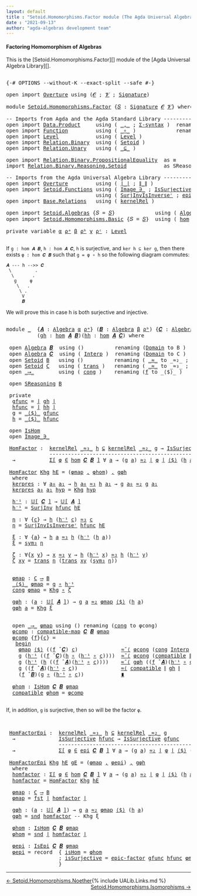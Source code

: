 ```yaml
---
layout: default
title : "Setoid.Homomorphisms.Factor module (The Agda Universal Algebra Library)"
date : "2021-09-13"
author: "agda-algebras development team"
---
```


#### <a id="factoring-homomorphisms-of-setoidalgebra">Factoring Homomorphism of Algebras</a>

This is the [Setoid.Homomorphisms.Factor][] module of the [Agda Universal Algebra Library][].

<pre class="Agda">

<a id="372" class="Symbol">{-#</a> <a id="376" class="Keyword">OPTIONS</a> <a id="384" class="Pragma">--without-K</a> <a id="396" class="Pragma">--exact-split</a> <a id="410" class="Pragma">--safe</a> <a id="417" class="Symbol">#-}</a>

<a id="422" class="Keyword">open</a> <a id="427" class="Keyword">import</a> <a id="434" href="Overture.html" class="Module">Overture</a> <a id="443" class="Keyword">using</a> <a id="449" class="Symbol">(</a><a id="450" href="Overture.Signatures.html#520" class="Generalizable">𝓞</a> <a id="452" class="Symbol">;</a> <a id="454" href="Overture.Signatures.html#522" class="Generalizable">𝓥</a> <a id="456" class="Symbol">;</a> <a id="458" href="Overture.Signatures.html#3171" class="Function">Signature</a><a id="467" class="Symbol">)</a>

<a id="470" class="Keyword">module</a> <a id="477" href="Setoid.Homomorphisms.Factor.html" class="Module">Setoid.Homomorphisms.Factor</a> <a id="505" class="Symbol">{</a><a id="506" href="Setoid.Homomorphisms.Factor.html#506" class="Bound">𝑆</a> <a id="508" class="Symbol">:</a> <a id="510" href="Overture.Signatures.html#3171" class="Function">Signature</a> <a id="520" href="Overture.Signatures.html#520" class="Generalizable">𝓞</a> <a id="522" href="Overture.Signatures.html#522" class="Generalizable">𝓥</a><a id="523" class="Symbol">}</a> <a id="525" class="Keyword">where</a>

<a id="532" class="Comment">-- Imports from Agda and the Agda Standard Library -------------------------------------------------</a>
<a id="633" class="Keyword">open</a> <a id="638" class="Keyword">import</a> <a id="645" href="Data.Product.html" class="Module">Data.Product</a>     <a id="662" class="Keyword">using</a> <a id="668" class="Symbol">(</a> <a id="670" href="Agda.Builtin.Sigma.html#236" class="InductiveConstructor Operator">_,_</a> <a id="674" class="Symbol">;</a> <a id="676" href="Data.Product.html#916" class="Function">Σ-syntax</a> <a id="685" class="Symbol">)</a>  <a id="688" class="Keyword">renaming</a> <a id="697" class="Symbol">(</a> <a id="699" href="Agda.Builtin.Sigma.html#252" class="Field">proj₁</a> <a id="705" class="Symbol">to</a> <a id="708" class="Field">fst</a> <a id="712" class="Symbol">;</a> <a id="714" href="Agda.Builtin.Sigma.html#264" class="Field">proj₂</a> <a id="720" class="Symbol">to</a> <a id="723" class="Field">snd</a> <a id="727" class="Symbol">)</a>
<a id="729" class="Keyword">open</a> <a id="734" class="Keyword">import</a> <a id="741" href="Function.html" class="Module">Function</a>         <a id="758" class="Keyword">using</a> <a id="764" class="Symbol">(</a> <a id="766" href="Function.Base.html#1031" class="Function Operator">_∘_</a> <a id="770" class="Symbol">)</a>             <a id="784" class="Keyword">renaming</a> <a id="793" class="Symbol">(</a> <a id="795" href="Function.Bundles.html#1868" class="Record">Func</a> <a id="800" class="Symbol">to</a> <a id="803" class="Record">_⟶_</a> <a id="807" class="Symbol">)</a>
<a id="809" class="Keyword">open</a> <a id="814" class="Keyword">import</a> <a id="821" href="Level.html" class="Module">Level</a>            <a id="838" class="Keyword">using</a> <a id="844" class="Symbol">(</a> <a id="846" href="Agda.Primitive.html#597" class="Postulate">Level</a> <a id="852" class="Symbol">)</a>
<a id="854" class="Keyword">open</a> <a id="859" class="Keyword">import</a> <a id="866" href="Relation.Binary.html" class="Module">Relation.Binary</a>  <a id="883" class="Keyword">using</a> <a id="889" class="Symbol">(</a> <a id="891" href="Relation.Binary.Bundles.html#1009" class="Record">Setoid</a> <a id="898" class="Symbol">)</a>
<a id="900" class="Keyword">open</a> <a id="905" class="Keyword">import</a> <a id="912" href="Relation.Unary.html" class="Module">Relation.Unary</a>   <a id="929" class="Keyword">using</a> <a id="935" class="Symbol">(</a> <a id="937" href="Relation.Unary.html#1742" class="Function Operator">_⊆_</a> <a id="941" class="Symbol">)</a>

<a id="944" class="Keyword">open</a> <a id="949" class="Keyword">import</a> <a id="956" href="Relation.Binary.PropositionalEquality.html" class="Module">Relation.Binary.PropositionalEquality</a>  <a id="995" class="Symbol">as</a> <a id="998" class="Module">≡</a>           <a id="1010" class="Keyword">using</a> <a id="1016" class="Symbol">()</a>
<a id="1019" class="Keyword">import</a> <a id="1026" href="Relation.Binary.Reasoning.Setoid.html" class="Module">Relation.Binary.Reasoning.Setoid</a>            <a id="1070" class="Symbol">as</a> <a id="1073" class="Module">SReasoning</a>  <a id="1085" class="Keyword">using</a> <a id="1091" class="Symbol">(</a> <a id="1093" href="Relation.Binary.Reasoning.Base.Single.html#1916" class="Function Operator">begin_</a> <a id="1100" class="Symbol">;</a> <a id="1102" href="Relation.Binary.Reasoning.Setoid.html#1153" class="Function">step-≈˘</a><a id="1109" class="Symbol">;</a> <a id="1111" href="Relation.Binary.Reasoning.Setoid.html#1052" class="Function">step-≈</a><a id="1117" class="Symbol">;</a> <a id="1119" href="Relation.Binary.Reasoning.Base.Single.html#2555" class="Function Operator">_∎</a><a id="1121" class="Symbol">)</a>

<a id="1124" class="Comment">-- Imports from the Agda Universal Algebra Library ------------------------------------------------</a>
<a id="1224" class="Keyword">open</a> <a id="1229" class="Keyword">import</a> <a id="1236" href="Overture.html" class="Module">Overture</a>         <a id="1253" class="Keyword">using</a> <a id="1259" class="Symbol">(</a> <a id="1261" href="Overture.Basic.html#4303" class="Function Operator">∣_∣</a> <a id="1265" class="Symbol">;</a> <a id="1267" href="Overture.Basic.html#4341" class="Function Operator">∥_∥</a> <a id="1271" class="Symbol">)</a>
<a id="1273" class="Keyword">open</a> <a id="1278" class="Keyword">import</a> <a id="1285" href="Setoid.Functions.html" class="Module">Setoid.Functions</a> <a id="1302" class="Keyword">using</a> <a id="1308" class="Symbol">(</a> <a id="1310" href="Setoid.Functions.Inverses.html#1804" class="Datatype Operator">Image_∋_</a> <a id="1319" class="Symbol">;</a> <a id="1321" href="Setoid.Functions.Surjective.html#2057" class="Function">IsSurjective</a> <a id="1334" class="Symbol">;</a> <a id="1336" href="Setoid.Functions.Surjective.html#3283" class="Function">SurjInv</a> <a id="1344" class="Symbol">)</a>
                             <a id="1375" class="Keyword">using</a> <a id="1381" class="Symbol">(</a> <a id="1383" href="Setoid.Functions.Surjective.html#3552" class="Function">SurjInvIsInverseʳ</a> <a id="1401" class="Symbol">;</a> <a id="1403" href="Setoid.Functions.Surjective.html#5076" class="Function">epic-factor</a> <a id="1415" class="Symbol">)</a>
<a id="1417" class="Keyword">open</a> <a id="1422" class="Keyword">import</a> <a id="1429" href="Base.Relations.html" class="Module">Base.Relations</a>   <a id="1446" class="Keyword">using</a> <a id="1452" class="Symbol">(</a> <a id="1454" href="Base.Relations.Discrete.html#3951" class="Function">kernelRel</a> <a id="1464" class="Symbol">)</a>

<a id="1467" class="Keyword">open</a> <a id="1472" class="Keyword">import</a> <a id="1479" href="Setoid.Algebras.html" class="Module">Setoid.Algebras</a> <a id="1495" class="Symbol">{</a><a id="1496" class="Argument">𝑆</a> <a id="1498" class="Symbol">=</a> <a id="1500" href="Setoid.Homomorphisms.Factor.html#506" class="Bound">𝑆</a><a id="1501" class="Symbol">}</a>             <a id="1515" class="Keyword">using</a> <a id="1521" class="Symbol">(</a> <a id="1523" href="Setoid.Algebras.Basic.html#2865" class="Record">Algebra</a> <a id="1531" class="Symbol">;</a> <a id="1533" href="Setoid.Algebras.Basic.html#3695" class="Function Operator">𝕌[_]</a> <a id="1538" class="Symbol">;</a> <a id="1540" href="Setoid.Algebras.Basic.html#3804" class="Function Operator">_̂_</a> <a id="1544" class="Symbol">)</a>
<a id="1546" class="Keyword">open</a> <a id="1551" class="Keyword">import</a> <a id="1558" href="Setoid.Homomorphisms.Basic.html" class="Module">Setoid.Homomorphisms.Basic</a> <a id="1585" class="Symbol">{</a><a id="1586" class="Argument">𝑆</a> <a id="1588" class="Symbol">=</a> <a id="1590" href="Setoid.Homomorphisms.Factor.html#506" class="Bound">𝑆</a><a id="1591" class="Symbol">}</a>  <a id="1594" class="Keyword">using</a> <a id="1600" class="Symbol">(</a> <a id="1602" href="Setoid.Homomorphisms.Basic.html#1918" class="Function">hom</a> <a id="1606" class="Symbol">;</a> <a id="1608" href="Setoid.Homomorphisms.Basic.html#1825" class="Record">IsHom</a> <a id="1614" class="Symbol">;</a> <a id="1616" href="Setoid.Homomorphisms.Basic.html#1675" class="Function">compatible-map</a> <a id="1631" class="Symbol">;</a> <a id="1633" href="Setoid.Homomorphisms.Basic.html#2541" class="Function">epi</a> <a id="1637" class="Symbol">;</a> <a id="1639" href="Setoid.Homomorphisms.Basic.html#2379" class="Record">IsEpi</a><a id="1644" class="Symbol">)</a>

<a id="1647" class="Keyword">private</a> <a id="1655" class="Keyword">variable</a> <a id="1664" href="Setoid.Homomorphisms.Factor.html#1664" class="Generalizable">α</a> <a id="1666" href="Setoid.Homomorphisms.Factor.html#1666" class="Generalizable">ρᵃ</a> <a id="1669" href="Setoid.Homomorphisms.Factor.html#1669" class="Generalizable">β</a> <a id="1671" href="Setoid.Homomorphisms.Factor.html#1671" class="Generalizable">ρᵇ</a> <a id="1674" href="Setoid.Homomorphisms.Factor.html#1674" class="Generalizable">γ</a> <a id="1676" href="Setoid.Homomorphisms.Factor.html#1676" class="Generalizable">ρᶜ</a> <a id="1679" class="Symbol">:</a> <a id="1681" href="Agda.Primitive.html#597" class="Postulate">Level</a>

</pre>

If `g : hom 𝑨 𝑩`, `h : hom 𝑨 𝑪`, `h` is surjective, and `ker h ⊆ ker g`, then there exists `φ : hom 𝑪 𝑩` such that `g = φ ∘ h` so the following diagram commutes:

```
𝑨 --- h -->> 𝑪
 \         .
  \       .
   g     φ
    \   .
     \ .
      V
      𝑩
```

We will prove this in case h is both surjective and injective.

<pre class="Agda">

<a id="2036" class="Keyword">module</a> <a id="2043" href="Setoid.Homomorphisms.Factor.html#2043" class="Module">_</a>  <a id="2046" class="Symbol">{</a><a id="2047" href="Setoid.Homomorphisms.Factor.html#2047" class="Bound">𝑨</a> <a id="2049" class="Symbol">:</a> <a id="2051" href="Setoid.Algebras.Basic.html#2865" class="Record">Algebra</a> <a id="2059" href="Setoid.Homomorphisms.Factor.html#1664" class="Generalizable">α</a> <a id="2061" href="Setoid.Homomorphisms.Factor.html#1666" class="Generalizable">ρᵃ</a><a id="2063" class="Symbol">}</a> <a id="2065" class="Symbol">(</a><a id="2066" href="Setoid.Homomorphisms.Factor.html#2066" class="Bound">𝑩</a> <a id="2068" class="Symbol">:</a> <a id="2070" href="Setoid.Algebras.Basic.html#2865" class="Record">Algebra</a> <a id="2078" href="Setoid.Homomorphisms.Factor.html#1669" class="Generalizable">β</a> <a id="2080" href="Setoid.Homomorphisms.Factor.html#1671" class="Generalizable">ρᵇ</a><a id="2082" class="Symbol">)</a> <a id="2084" class="Symbol">{</a><a id="2085" href="Setoid.Homomorphisms.Factor.html#2085" class="Bound">𝑪</a> <a id="2087" class="Symbol">:</a> <a id="2089" href="Setoid.Algebras.Basic.html#2865" class="Record">Algebra</a> <a id="2097" href="Setoid.Homomorphisms.Factor.html#1674" class="Generalizable">γ</a> <a id="2099" href="Setoid.Homomorphisms.Factor.html#1676" class="Generalizable">ρᶜ</a><a id="2101" class="Symbol">}</a>
          <a id="2113" class="Symbol">(</a><a id="2114" href="Setoid.Homomorphisms.Factor.html#2114" class="Bound">gh</a> <a id="2117" class="Symbol">:</a> <a id="2119" href="Setoid.Homomorphisms.Basic.html#1918" class="Function">hom</a> <a id="2123" href="Setoid.Homomorphisms.Factor.html#2047" class="Bound">𝑨</a> <a id="2125" href="Setoid.Homomorphisms.Factor.html#2066" class="Bound">𝑩</a><a id="2126" class="Symbol">)(</a><a id="2128" href="Setoid.Homomorphisms.Factor.html#2128" class="Bound">hh</a> <a id="2131" class="Symbol">:</a> <a id="2133" href="Setoid.Homomorphisms.Basic.html#1918" class="Function">hom</a> <a id="2137" href="Setoid.Homomorphisms.Factor.html#2047" class="Bound">𝑨</a> <a id="2139" href="Setoid.Homomorphisms.Factor.html#2085" class="Bound">𝑪</a><a id="2140" class="Symbol">)</a> <a id="2142" class="Keyword">where</a>

 <a id="2150" class="Keyword">open</a> <a id="2155" href="Setoid.Algebras.Basic.html#2865" class="Module">Algebra</a> <a id="2163" href="Setoid.Homomorphisms.Factor.html#2066" class="Bound">𝑩</a>  <a id="2166" class="Keyword">using</a> <a id="2172" class="Symbol">()</a>          <a id="2184" class="Keyword">renaming</a> <a id="2193" class="Symbol">(</a><a id="2194" href="Setoid.Algebras.Basic.html#2922" class="Field">Domain</a> <a id="2201" class="Symbol">to</a> <a id="2204" class="Field">B</a> <a id="2206" class="Symbol">)</a>
 <a id="2209" class="Keyword">open</a> <a id="2214" href="Setoid.Algebras.Basic.html#2865" class="Module">Algebra</a> <a id="2222" href="Setoid.Homomorphisms.Factor.html#2085" class="Bound">𝑪</a>  <a id="2225" class="Keyword">using</a> <a id="2231" class="Symbol">(</a> <a id="2233" href="Setoid.Algebras.Basic.html#2944" class="Field">Interp</a> <a id="2240" class="Symbol">)</a>  <a id="2243" class="Keyword">renaming</a> <a id="2252" class="Symbol">(</a><a id="2253" href="Setoid.Algebras.Basic.html#2922" class="Field">Domain</a> <a id="2260" class="Symbol">to</a> <a id="2263" class="Field">C</a> <a id="2265" class="Symbol">)</a>
 <a id="2268" class="Keyword">open</a> <a id="2273" href="Relation.Binary.Bundles.html#1009" class="Module">Setoid</a> <a id="2280" href="Setoid.Homomorphisms.Factor.html#2204" class="Function">B</a>   <a id="2284" class="Keyword">using</a> <a id="2290" class="Symbol">()</a>          <a id="2302" class="Keyword">renaming</a> <a id="2311" class="Symbol">(</a> <a id="2313" href="Relation.Binary.Bundles.html#1098" class="Field Operator">_≈_</a> <a id="2317" class="Symbol">to</a> <a id="2320" class="Field Operator">_≈₂_</a> <a id="2325" class="Symbol">;</a> <a id="2327" href="Relation.Binary.Structures.html#1594" class="Function">sym</a> <a id="2331" class="Symbol">to</a> <a id="2334" class="Function">sym₂</a> <a id="2339" class="Symbol">)</a>
 <a id="2342" class="Keyword">open</a> <a id="2347" href="Relation.Binary.Bundles.html#1009" class="Module">Setoid</a> <a id="2354" href="Setoid.Homomorphisms.Factor.html#2263" class="Function">C</a>   <a id="2358" class="Keyword">using</a> <a id="2364" class="Symbol">(</a> <a id="2366" href="Relation.Binary.Structures.html#1620" class="Function">trans</a> <a id="2372" class="Symbol">)</a>   <a id="2376" class="Keyword">renaming</a> <a id="2385" class="Symbol">(</a> <a id="2387" href="Relation.Binary.Bundles.html#1098" class="Field Operator">_≈_</a> <a id="2391" class="Symbol">to</a> <a id="2394" class="Field Operator">_≈₃_</a> <a id="2399" class="Symbol">;</a> <a id="2401" href="Relation.Binary.Structures.html#1594" class="Function">sym</a> <a id="2405" class="Symbol">to</a> <a id="2408" class="Function">sym₃</a> <a id="2413" class="Symbol">)</a>
 <a id="2416" class="Keyword">open</a> <a id="2421" href="Setoid.Homomorphisms.Factor.html#803" class="Module">_⟶_</a>        <a id="2432" class="Keyword">using</a> <a id="2438" class="Symbol">(</a> <a id="2440" href="Function.Bundles.html#1938" class="Field">cong</a> <a id="2445" class="Symbol">)</a>    <a id="2450" class="Keyword">renaming</a> <a id="2459" class="Symbol">(</a><a id="2460" href="Function.Bundles.html#1919" class="Field">f</a> <a id="2462" class="Symbol">to</a> <a id="2465" class="Field">_⟨$⟩_</a> <a id="2471" class="Symbol">)</a>

 <a id="2475" class="Keyword">open</a> <a id="2480" href="Relation.Binary.Reasoning.Setoid.html" class="Module">SReasoning</a> <a id="2491" href="Setoid.Homomorphisms.Factor.html#2204" class="Function">B</a>

 <a id="2495" class="Keyword">private</a>
  <a id="2505" href="Setoid.Homomorphisms.Factor.html#2505" class="Function">gfunc</a> <a id="2511" class="Symbol">=</a> <a id="2513" href="Overture.Basic.html#4303" class="Function Operator">∣</a> <a id="2515" href="Setoid.Homomorphisms.Factor.html#2114" class="Bound">gh</a> <a id="2518" href="Overture.Basic.html#4303" class="Function Operator">∣</a>
  <a id="2522" href="Setoid.Homomorphisms.Factor.html#2522" class="Function">hfunc</a> <a id="2528" class="Symbol">=</a> <a id="2530" href="Overture.Basic.html#4303" class="Function Operator">∣</a> <a id="2532" href="Setoid.Homomorphisms.Factor.html#2128" class="Bound">hh</a> <a id="2535" href="Overture.Basic.html#4303" class="Function Operator">∣</a>
  <a id="2539" href="Setoid.Homomorphisms.Factor.html#2539" class="Function">g</a> <a id="2541" class="Symbol">=</a> <a id="2543" href="Setoid.Homomorphisms.Factor.html#2465" class="Field Operator">_⟨$⟩_</a> <a id="2549" href="Setoid.Homomorphisms.Factor.html#2505" class="Function">gfunc</a>
  <a id="2557" href="Setoid.Homomorphisms.Factor.html#2557" class="Function">h</a> <a id="2559" class="Symbol">=</a> <a id="2561" href="Setoid.Homomorphisms.Factor.html#2465" class="Field Operator">_⟨$⟩_</a> <a id="2567" href="Setoid.Homomorphisms.Factor.html#2522" class="Function">hfunc</a>

 <a id="2575" class="Keyword">open</a> <a id="2580" href="Setoid.Homomorphisms.Basic.html#1825" class="Module">IsHom</a>
 <a id="2587" class="Keyword">open</a> <a id="2592" href="Setoid.Functions.Inverses.html#1804" class="Module Operator">Image_∋_</a>

 <a id="2603" href="Setoid.Homomorphisms.Factor.html#2603" class="Function">HomFactor</a> <a id="2613" class="Symbol">:</a>  <a id="2616" href="Base.Relations.Discrete.html#3951" class="Function">kernelRel</a> <a id="2626" href="Setoid.Homomorphisms.Factor.html#2394" class="Function Operator">_≈₃_</a> <a id="2631" href="Setoid.Homomorphisms.Factor.html#2557" class="Function">h</a> <a id="2633" href="Relation.Unary.html#1742" class="Function Operator">⊆</a> <a id="2635" href="Base.Relations.Discrete.html#3951" class="Function">kernelRel</a> <a id="2645" href="Setoid.Homomorphisms.Factor.html#2320" class="Function Operator">_≈₂_</a> <a id="2650" href="Setoid.Homomorphisms.Factor.html#2539" class="Function">g</a> <a id="2652" class="Symbol">→</a> <a id="2654" href="Setoid.Functions.Surjective.html#2057" class="Function">IsSurjective</a> <a id="2667" href="Setoid.Homomorphisms.Factor.html#2522" class="Function">hfunc</a>
              <a id="2687" class="Comment">---------------------------------------------------------</a>
  <a id="2747" class="Symbol">→</a>           <a id="2759" href="Data.Product.html#916" class="Function">Σ[</a> <a id="2762" href="Setoid.Homomorphisms.Factor.html#2762" class="Bound">φ</a> <a id="2764" href="Data.Product.html#916" class="Function">∈</a> <a id="2766" href="Setoid.Homomorphisms.Basic.html#1918" class="Function">hom</a> <a id="2770" href="Setoid.Homomorphisms.Factor.html#2085" class="Bound">𝑪</a> <a id="2772" href="Setoid.Homomorphisms.Factor.html#2066" class="Bound">𝑩</a> <a id="2774" href="Data.Product.html#916" class="Function">]</a> <a id="2776" class="Symbol">∀</a> <a id="2778" href="Setoid.Homomorphisms.Factor.html#2778" class="Bound">a</a> <a id="2780" class="Symbol">→</a> <a id="2782" class="Symbol">(</a><a id="2783" href="Setoid.Homomorphisms.Factor.html#2539" class="Function">g</a> <a id="2785" href="Setoid.Homomorphisms.Factor.html#2778" class="Bound">a</a><a id="2786" class="Symbol">)</a> <a id="2788" href="Setoid.Homomorphisms.Factor.html#2320" class="Function Operator">≈₂</a> <a id="2791" href="Overture.Basic.html#4303" class="Function Operator">∣</a> <a id="2793" href="Setoid.Homomorphisms.Factor.html#2762" class="Bound">φ</a> <a id="2795" href="Overture.Basic.html#4303" class="Function Operator">∣</a> <a id="2797" href="Setoid.Homomorphisms.Factor.html#2465" class="Field Operator">⟨$⟩</a> <a id="2801" class="Symbol">(</a><a id="2802" href="Setoid.Homomorphisms.Factor.html#2557" class="Function">h</a> <a id="2804" href="Setoid.Homomorphisms.Factor.html#2778" class="Bound">a</a><a id="2805" class="Symbol">)</a>

 <a id="2809" href="Setoid.Homomorphisms.Factor.html#2603" class="Function">HomFactor</a> <a id="2819" href="Setoid.Homomorphisms.Factor.html#2819" class="Bound">Khg</a> <a id="2823" href="Setoid.Homomorphisms.Factor.html#2823" class="Bound">hE</a> <a id="2826" class="Symbol">=</a> <a id="2828" class="Symbol">(</a><a id="2829" href="Setoid.Homomorphisms.Factor.html#3187" class="Function">φmap</a> <a id="2834" href="Agda.Builtin.Sigma.html#236" class="InductiveConstructor Operator">,</a> <a id="2836" href="Setoid.Homomorphisms.Factor.html#3807" class="Function">φhom</a><a id="2840" class="Symbol">)</a> <a id="2842" href="Agda.Builtin.Sigma.html#236" class="InductiveConstructor Operator">,</a> <a id="2844" href="Setoid.Homomorphisms.Factor.html#3248" class="Function">gφh</a>
  <a id="2850" class="Keyword">where</a>
  <a id="2858" href="Setoid.Homomorphisms.Factor.html#2858" class="Function">kerpres</a> <a id="2866" class="Symbol">:</a> <a id="2868" class="Symbol">∀</a> <a id="2870" href="Setoid.Homomorphisms.Factor.html#2870" class="Bound">a₀</a> <a id="2873" href="Setoid.Homomorphisms.Factor.html#2873" class="Bound">a₁</a> <a id="2876" class="Symbol">→</a> <a id="2878" href="Setoid.Homomorphisms.Factor.html#2557" class="Function">h</a> <a id="2880" href="Setoid.Homomorphisms.Factor.html#2870" class="Bound">a₀</a> <a id="2883" href="Setoid.Homomorphisms.Factor.html#2394" class="Function Operator">≈₃</a> <a id="2886" href="Setoid.Homomorphisms.Factor.html#2557" class="Function">h</a> <a id="2888" href="Setoid.Homomorphisms.Factor.html#2873" class="Bound">a₁</a> <a id="2891" class="Symbol">→</a> <a id="2893" href="Setoid.Homomorphisms.Factor.html#2539" class="Function">g</a> <a id="2895" href="Setoid.Homomorphisms.Factor.html#2870" class="Bound">a₀</a> <a id="2898" href="Setoid.Homomorphisms.Factor.html#2320" class="Function Operator">≈₂</a> <a id="2901" href="Setoid.Homomorphisms.Factor.html#2539" class="Function">g</a> <a id="2903" href="Setoid.Homomorphisms.Factor.html#2873" class="Bound">a₁</a>
  <a id="2908" href="Setoid.Homomorphisms.Factor.html#2858" class="Function">kerpres</a> <a id="2916" href="Setoid.Homomorphisms.Factor.html#2916" class="Bound">a₀</a> <a id="2919" href="Setoid.Homomorphisms.Factor.html#2919" class="Bound">a₁</a> <a id="2922" href="Setoid.Homomorphisms.Factor.html#2922" class="Bound">hyp</a> <a id="2926" class="Symbol">=</a> <a id="2928" href="Setoid.Homomorphisms.Factor.html#2819" class="Bound">Khg</a> <a id="2932" href="Setoid.Homomorphisms.Factor.html#2922" class="Bound">hyp</a>

  <a id="2939" href="Setoid.Homomorphisms.Factor.html#2939" class="Function">h⁻¹</a> <a id="2943" class="Symbol">:</a> <a id="2945" href="Setoid.Algebras.Basic.html#3695" class="Function Operator">𝕌[</a> <a id="2948" href="Setoid.Homomorphisms.Factor.html#2085" class="Bound">𝑪</a> <a id="2950" href="Setoid.Algebras.Basic.html#3695" class="Function Operator">]</a> <a id="2952" class="Symbol">→</a> <a id="2954" href="Setoid.Algebras.Basic.html#3695" class="Function Operator">𝕌[</a> <a id="2957" href="Setoid.Homomorphisms.Factor.html#2047" class="Bound">𝑨</a> <a id="2959" href="Setoid.Algebras.Basic.html#3695" class="Function Operator">]</a>
  <a id="2963" href="Setoid.Homomorphisms.Factor.html#2939" class="Function">h⁻¹</a> <a id="2967" class="Symbol">=</a> <a id="2969" href="Setoid.Functions.Surjective.html#3283" class="Function">SurjInv</a> <a id="2977" href="Setoid.Homomorphisms.Factor.html#2522" class="Function">hfunc</a> <a id="2983" href="Setoid.Homomorphisms.Factor.html#2823" class="Bound">hE</a>

  <a id="2989" href="Setoid.Homomorphisms.Factor.html#2989" class="Function">η</a> <a id="2991" class="Symbol">:</a> <a id="2993" class="Symbol">∀</a> <a id="2995" class="Symbol">{</a><a id="2996" href="Setoid.Homomorphisms.Factor.html#2996" class="Bound">c</a><a id="2997" class="Symbol">}</a> <a id="2999" class="Symbol">→</a> <a id="3001" href="Setoid.Homomorphisms.Factor.html#2557" class="Function">h</a> <a id="3003" class="Symbol">(</a><a id="3004" href="Setoid.Homomorphisms.Factor.html#2939" class="Function">h⁻¹</a> <a id="3008" href="Setoid.Homomorphisms.Factor.html#2996" class="Bound">c</a><a id="3009" class="Symbol">)</a> <a id="3011" href="Setoid.Homomorphisms.Factor.html#2394" class="Function Operator">≈₃</a> <a id="3014" href="Setoid.Homomorphisms.Factor.html#2996" class="Bound">c</a>
  <a id="3018" href="Setoid.Homomorphisms.Factor.html#2989" class="Function">η</a> <a id="3020" class="Symbol">=</a> <a id="3022" href="Setoid.Functions.Surjective.html#3552" class="Function">SurjInvIsInverseʳ</a> <a id="3040" href="Setoid.Homomorphisms.Factor.html#2522" class="Function">hfunc</a> <a id="3046" href="Setoid.Homomorphisms.Factor.html#2823" class="Bound">hE</a>

  <a id="3052" href="Setoid.Homomorphisms.Factor.html#3052" class="Function">ξ</a> <a id="3054" class="Symbol">:</a> <a id="3056" class="Symbol">∀</a> <a id="3058" class="Symbol">{</a><a id="3059" href="Setoid.Homomorphisms.Factor.html#3059" class="Bound">a</a><a id="3060" class="Symbol">}</a> <a id="3062" class="Symbol">→</a> <a id="3064" href="Setoid.Homomorphisms.Factor.html#2557" class="Function">h</a> <a id="3066" href="Setoid.Homomorphisms.Factor.html#3059" class="Bound">a</a> <a id="3068" href="Setoid.Homomorphisms.Factor.html#2394" class="Function Operator">≈₃</a> <a id="3071" href="Setoid.Homomorphisms.Factor.html#2557" class="Function">h</a> <a id="3073" class="Symbol">(</a><a id="3074" href="Setoid.Homomorphisms.Factor.html#2939" class="Function">h⁻¹</a> <a id="3078" class="Symbol">(</a><a id="3079" href="Setoid.Homomorphisms.Factor.html#2557" class="Function">h</a> <a id="3081" href="Setoid.Homomorphisms.Factor.html#3059" class="Bound">a</a><a id="3082" class="Symbol">))</a>
  <a id="3087" href="Setoid.Homomorphisms.Factor.html#3052" class="Function">ξ</a> <a id="3089" class="Symbol">=</a> <a id="3091" href="Setoid.Homomorphisms.Factor.html#2408" class="Function">sym₃</a> <a id="3096" href="Setoid.Homomorphisms.Factor.html#2989" class="Function">η</a>

  <a id="3101" href="Setoid.Homomorphisms.Factor.html#3101" class="Function">ζ</a> <a id="3103" class="Symbol">:</a> <a id="3105" class="Symbol">∀{</a><a id="3107" href="Setoid.Homomorphisms.Factor.html#3107" class="Bound">x</a> <a id="3109" href="Setoid.Homomorphisms.Factor.html#3109" class="Bound">y</a><a id="3110" class="Symbol">}</a> <a id="3112" class="Symbol">→</a> <a id="3114" href="Setoid.Homomorphisms.Factor.html#3107" class="Bound">x</a> <a id="3116" href="Setoid.Homomorphisms.Factor.html#2394" class="Function Operator">≈₃</a> <a id="3119" href="Setoid.Homomorphisms.Factor.html#3109" class="Bound">y</a> <a id="3121" class="Symbol">→</a> <a id="3123" href="Setoid.Homomorphisms.Factor.html#2557" class="Function">h</a> <a id="3125" class="Symbol">(</a><a id="3126" href="Setoid.Homomorphisms.Factor.html#2939" class="Function">h⁻¹</a> <a id="3130" href="Setoid.Homomorphisms.Factor.html#3107" class="Bound">x</a><a id="3131" class="Symbol">)</a> <a id="3133" href="Setoid.Homomorphisms.Factor.html#2394" class="Function Operator">≈₃</a> <a id="3136" href="Setoid.Homomorphisms.Factor.html#2557" class="Function">h</a> <a id="3138" class="Symbol">(</a><a id="3139" href="Setoid.Homomorphisms.Factor.html#2939" class="Function">h⁻¹</a> <a id="3143" href="Setoid.Homomorphisms.Factor.html#3109" class="Bound">y</a><a id="3144" class="Symbol">)</a>
  <a id="3148" href="Setoid.Homomorphisms.Factor.html#3101" class="Function">ζ</a> <a id="3150" href="Setoid.Homomorphisms.Factor.html#3150" class="Bound">xy</a> <a id="3153" class="Symbol">=</a> <a id="3155" href="Relation.Binary.Structures.html#1620" class="Function">trans</a> <a id="3161" href="Setoid.Homomorphisms.Factor.html#2989" class="Function">η</a> <a id="3163" class="Symbol">(</a><a id="3164" href="Relation.Binary.Structures.html#1620" class="Function">trans</a> <a id="3170" href="Setoid.Homomorphisms.Factor.html#3150" class="Bound">xy</a> <a id="3173" class="Symbol">(</a><a id="3174" href="Setoid.Homomorphisms.Factor.html#2408" class="Function">sym₃</a> <a id="3179" href="Setoid.Homomorphisms.Factor.html#2989" class="Function">η</a><a id="3180" class="Symbol">))</a>


  <a id="3187" href="Setoid.Homomorphisms.Factor.html#3187" class="Function">φmap</a> <a id="3192" class="Symbol">:</a> <a id="3194" href="Setoid.Homomorphisms.Factor.html#2263" class="Function">C</a> <a id="3196" href="Setoid.Homomorphisms.Factor.html#803" class="Record Operator">⟶</a> <a id="3198" href="Setoid.Homomorphisms.Factor.html#2204" class="Function">B</a>
  <a id="3202" href="Setoid.Homomorphisms.Factor.html#2465" class="Field Operator">_⟨$⟩_</a> <a id="3208" href="Setoid.Homomorphisms.Factor.html#3187" class="Function">φmap</a> <a id="3213" class="Symbol">=</a> <a id="3215" href="Setoid.Homomorphisms.Factor.html#2539" class="Function">g</a> <a id="3217" href="Function.Base.html#1031" class="Function Operator">∘</a> <a id="3219" href="Setoid.Homomorphisms.Factor.html#2939" class="Function">h⁻¹</a>
  <a id="3225" href="Function.Bundles.html#1938" class="Field">cong</a> <a id="3230" href="Setoid.Homomorphisms.Factor.html#3187" class="Function">φmap</a> <a id="3235" class="Symbol">=</a> <a id="3237" href="Setoid.Homomorphisms.Factor.html#2819" class="Bound">Khg</a> <a id="3241" href="Function.Base.html#1031" class="Function Operator">∘</a> <a id="3243" href="Setoid.Homomorphisms.Factor.html#3101" class="Function">ζ</a>

  <a id="3248" href="Setoid.Homomorphisms.Factor.html#3248" class="Function">gφh</a> <a id="3252" class="Symbol">:</a> <a id="3254" class="Symbol">(</a><a id="3255" href="Setoid.Homomorphisms.Factor.html#3255" class="Bound">a</a> <a id="3257" class="Symbol">:</a> <a id="3259" href="Setoid.Algebras.Basic.html#3695" class="Function Operator">𝕌[</a> <a id="3262" href="Setoid.Homomorphisms.Factor.html#2047" class="Bound">𝑨</a> <a id="3264" href="Setoid.Algebras.Basic.html#3695" class="Function Operator">]</a><a id="3265" class="Symbol">)</a> <a id="3267" class="Symbol">→</a> <a id="3269" href="Setoid.Homomorphisms.Factor.html#2539" class="Function">g</a> <a id="3271" href="Setoid.Homomorphisms.Factor.html#3255" class="Bound">a</a> <a id="3273" href="Setoid.Homomorphisms.Factor.html#2320" class="Function Operator">≈₂</a> <a id="3276" href="Setoid.Homomorphisms.Factor.html#3187" class="Function">φmap</a> <a id="3281" href="Setoid.Homomorphisms.Factor.html#2465" class="Field Operator">⟨$⟩</a> <a id="3285" class="Symbol">(</a><a id="3286" href="Setoid.Homomorphisms.Factor.html#2557" class="Function">h</a> <a id="3288" href="Setoid.Homomorphisms.Factor.html#3255" class="Bound">a</a><a id="3289" class="Symbol">)</a>
  <a id="3293" href="Setoid.Homomorphisms.Factor.html#3248" class="Function">gφh</a> <a id="3297" href="Setoid.Homomorphisms.Factor.html#3297" class="Bound">a</a> <a id="3299" class="Symbol">=</a> <a id="3301" href="Setoid.Homomorphisms.Factor.html#2819" class="Bound">Khg</a> <a id="3305" href="Setoid.Homomorphisms.Factor.html#3052" class="Function">ξ</a>


  <a id="3311" class="Keyword">open</a> <a id="3316" href="Setoid.Homomorphisms.Factor.html#803" class="Module">_⟶_</a> <a id="3320" href="Setoid.Homomorphisms.Factor.html#3187" class="Function">φmap</a> <a id="3325" class="Keyword">using</a> <a id="3331" class="Symbol">()</a> <a id="3334" class="Keyword">renaming</a> <a id="3343" class="Symbol">(</a><a id="3344" href="Function.Bundles.html#1938" class="Field">cong</a> <a id="3349" class="Symbol">to</a> <a id="3352" class="Field">φcong</a><a id="3357" class="Symbol">)</a>
  <a id="3361" href="Setoid.Homomorphisms.Factor.html#3361" class="Function">φcomp</a> <a id="3367" class="Symbol">:</a> <a id="3369" href="Setoid.Homomorphisms.Basic.html#1675" class="Function">compatible-map</a> <a id="3384" href="Setoid.Homomorphisms.Factor.html#2085" class="Bound">𝑪</a> <a id="3386" href="Setoid.Homomorphisms.Factor.html#2066" class="Bound">𝑩</a> <a id="3388" href="Setoid.Homomorphisms.Factor.html#3187" class="Function">φmap</a>
  <a id="3395" href="Setoid.Homomorphisms.Factor.html#3361" class="Function">φcomp</a> <a id="3401" class="Symbol">{</a><a id="3402" href="Setoid.Homomorphisms.Factor.html#3402" class="Bound">f</a><a id="3403" class="Symbol">}{</a><a id="3405" href="Setoid.Homomorphisms.Factor.html#3405" class="Bound">c</a><a id="3406" class="Symbol">}</a> <a id="3408" class="Symbol">=</a>
   <a id="3413" href="Relation.Binary.Reasoning.Base.Single.html#1916" class="Function Operator">begin</a>
    <a id="3423" href="Setoid.Homomorphisms.Factor.html#3187" class="Function">φmap</a> <a id="3428" href="Setoid.Homomorphisms.Factor.html#2465" class="Field Operator">⟨$⟩</a> <a id="3432" class="Symbol">((</a><a id="3434" href="Setoid.Homomorphisms.Factor.html#3402" class="Bound">f</a> <a id="3436" href="Setoid.Algebras.Basic.html#3804" class="Function Operator">̂</a> <a id="3438" href="Setoid.Homomorphisms.Factor.html#2085" class="Bound">𝑪</a><a id="3439" class="Symbol">)</a> <a id="3441" href="Setoid.Homomorphisms.Factor.html#3405" class="Bound">c</a><a id="3442" class="Symbol">)</a>              <a id="3457" href="Relation.Binary.Reasoning.Setoid.html#1153" class="Function">≈˘⟨</a> <a id="3461" href="Setoid.Homomorphisms.Factor.html#3352" class="Function">φcong</a> <a id="3467" class="Symbol">(</a><a id="3468" href="Function.Bundles.html#1938" class="Field">cong</a> <a id="3473" href="Setoid.Algebras.Basic.html#2944" class="Function">Interp</a> <a id="3480" class="Symbol">(</a><a id="3481" href="Agda.Builtin.Equality.html#208" class="InductiveConstructor">≡.refl</a> <a id="3488" href="Agda.Builtin.Sigma.html#236" class="InductiveConstructor Operator">,</a> <a id="3490" class="Symbol">(λ</a> <a id="3493" href="Setoid.Homomorphisms.Factor.html#3493" class="Bound">_</a> <a id="3495" class="Symbol">→</a> <a id="3497" href="Setoid.Homomorphisms.Factor.html#2989" class="Function">η</a><a id="3498" class="Symbol">)))</a>  <a id="3503" href="Relation.Binary.Reasoning.Setoid.html#1153" class="Function">⟩</a>
    <a id="3509" href="Setoid.Homomorphisms.Factor.html#2539" class="Function">g</a> <a id="3511" class="Symbol">(</a><a id="3512" href="Setoid.Homomorphisms.Factor.html#2939" class="Function">h⁻¹</a> <a id="3516" class="Symbol">((</a><a id="3518" href="Setoid.Homomorphisms.Factor.html#3402" class="Bound">f</a> <a id="3520" href="Setoid.Algebras.Basic.html#3804" class="Function Operator">̂</a> <a id="3522" href="Setoid.Homomorphisms.Factor.html#2085" class="Bound">𝑪</a><a id="3523" class="Symbol">)(</a><a id="3525" href="Setoid.Homomorphisms.Factor.html#2557" class="Function">h</a> <a id="3527" href="Function.Base.html#1031" class="Function Operator">∘</a> <a id="3529" class="Symbol">(</a><a id="3530" href="Setoid.Homomorphisms.Factor.html#2939" class="Function">h⁻¹</a> <a id="3534" href="Function.Base.html#1031" class="Function Operator">∘</a> <a id="3536" href="Setoid.Homomorphisms.Factor.html#3405" class="Bound">c</a><a id="3537" class="Symbol">))))</a>  <a id="3543" href="Relation.Binary.Reasoning.Setoid.html#1153" class="Function">≈˘⟨</a> <a id="3547" href="Setoid.Homomorphisms.Factor.html#3352" class="Function">φcong</a> <a id="3553" class="Symbol">(</a><a id="3554" href="Setoid.Homomorphisms.Basic.html#1886" class="Field">compatible</a> <a id="3565" href="Overture.Basic.html#4341" class="Function Operator">∥</a> <a id="3567" href="Setoid.Homomorphisms.Factor.html#2128" class="Bound">hh</a> <a id="3570" href="Overture.Basic.html#4341" class="Function Operator">∥</a><a id="3571" class="Symbol">)</a>                 <a id="3589" href="Relation.Binary.Reasoning.Setoid.html#1153" class="Function">⟩</a>
    <a id="3595" href="Setoid.Homomorphisms.Factor.html#2539" class="Function">g</a> <a id="3597" class="Symbol">(</a><a id="3598" href="Setoid.Homomorphisms.Factor.html#2939" class="Function">h⁻¹</a> <a id="3602" class="Symbol">(</a><a id="3603" href="Setoid.Homomorphisms.Factor.html#2557" class="Function">h</a> <a id="3605" class="Symbol">((</a><a id="3607" href="Setoid.Homomorphisms.Factor.html#3402" class="Bound">f</a> <a id="3609" href="Setoid.Algebras.Basic.html#3804" class="Function Operator">̂</a> <a id="3611" href="Setoid.Homomorphisms.Factor.html#2047" class="Bound">𝑨</a><a id="3612" class="Symbol">)(</a><a id="3614" href="Setoid.Homomorphisms.Factor.html#2939" class="Function">h⁻¹</a> <a id="3618" href="Function.Base.html#1031" class="Function Operator">∘</a> <a id="3620" href="Setoid.Homomorphisms.Factor.html#3405" class="Bound">c</a><a id="3621" class="Symbol">))))</a>    <a id="3629" href="Relation.Binary.Reasoning.Setoid.html#1153" class="Function">≈˘⟨</a> <a id="3633" href="Setoid.Homomorphisms.Factor.html#3248" class="Function">gφh</a> <a id="3637" class="Symbol">((</a><a id="3639" href="Setoid.Homomorphisms.Factor.html#3402" class="Bound">f</a> <a id="3641" href="Setoid.Algebras.Basic.html#3804" class="Function Operator">̂</a> <a id="3643" href="Setoid.Homomorphisms.Factor.html#2047" class="Bound">𝑨</a><a id="3644" class="Symbol">)(</a><a id="3646" href="Setoid.Homomorphisms.Factor.html#2939" class="Function">h⁻¹</a> <a id="3650" href="Function.Base.html#1031" class="Function Operator">∘</a> <a id="3652" href="Setoid.Homomorphisms.Factor.html#3405" class="Bound">c</a><a id="3653" class="Symbol">))</a>                     <a id="3676" href="Relation.Binary.Reasoning.Setoid.html#1153" class="Function">⟩</a>
    <a id="3682" href="Setoid.Homomorphisms.Factor.html#2539" class="Function">g</a> <a id="3684" class="Symbol">((</a><a id="3686" href="Setoid.Homomorphisms.Factor.html#3402" class="Bound">f</a> <a id="3688" href="Setoid.Algebras.Basic.html#3804" class="Function Operator">̂</a> <a id="3690" href="Setoid.Homomorphisms.Factor.html#2047" class="Bound">𝑨</a><a id="3691" class="Symbol">)(</a><a id="3693" href="Setoid.Homomorphisms.Factor.html#2939" class="Function">h⁻¹</a> <a id="3697" href="Function.Base.html#1031" class="Function Operator">∘</a> <a id="3699" href="Setoid.Homomorphisms.Factor.html#3405" class="Bound">c</a><a id="3700" class="Symbol">))</a>              <a id="3716" href="Relation.Binary.Reasoning.Setoid.html#1052" class="Function">≈⟨</a> <a id="3719" href="Setoid.Homomorphisms.Basic.html#1886" class="Field">compatible</a> <a id="3730" href="Overture.Basic.html#4341" class="Function Operator">∥</a> <a id="3732" href="Setoid.Homomorphisms.Factor.html#2114" class="Bound">gh</a> <a id="3735" href="Overture.Basic.html#4341" class="Function Operator">∥</a>                          <a id="3762" href="Relation.Binary.Reasoning.Setoid.html#1052" class="Function">⟩</a>
    <a id="3768" class="Symbol">(</a><a id="3769" href="Setoid.Homomorphisms.Factor.html#3402" class="Bound">f</a> <a id="3771" href="Setoid.Algebras.Basic.html#3804" class="Function Operator">̂</a> <a id="3773" href="Setoid.Homomorphisms.Factor.html#2066" class="Bound">𝑩</a><a id="3774" class="Symbol">)(</a><a id="3776" href="Setoid.Homomorphisms.Factor.html#2539" class="Function">g</a> <a id="3778" href="Function.Base.html#1031" class="Function Operator">∘</a> <a id="3780" class="Symbol">(</a><a id="3781" href="Setoid.Homomorphisms.Factor.html#2939" class="Function">h⁻¹</a> <a id="3785" href="Function.Base.html#1031" class="Function Operator">∘</a> <a id="3787" href="Setoid.Homomorphisms.Factor.html#3405" class="Bound">c</a><a id="3788" class="Symbol">))</a>            <a id="3802" href="Relation.Binary.Reasoning.Base.Single.html#2555" class="Function Operator">∎</a>

  <a id="3807" href="Setoid.Homomorphisms.Factor.html#3807" class="Function">φhom</a> <a id="3812" class="Symbol">:</a> <a id="3814" href="Setoid.Homomorphisms.Basic.html#1825" class="Record">IsHom</a> <a id="3820" href="Setoid.Homomorphisms.Factor.html#2085" class="Bound">𝑪</a> <a id="3822" href="Setoid.Homomorphisms.Factor.html#2066" class="Bound">𝑩</a> <a id="3824" href="Setoid.Homomorphisms.Factor.html#3187" class="Function">φmap</a>
  <a id="3831" href="Setoid.Homomorphisms.Basic.html#1886" class="Field">compatible</a> <a id="3842" href="Setoid.Homomorphisms.Factor.html#3807" class="Function">φhom</a> <a id="3847" class="Symbol">=</a> <a id="3849" href="Setoid.Homomorphisms.Factor.html#3361" class="Function">φcomp</a>

</pre>

If, in addition, `g` is surjective, then so will be the factor `φ`.

<pre class="Agda">


 <a id="3953" href="Setoid.Homomorphisms.Factor.html#3953" class="Function">HomFactorEpi</a> <a id="3966" class="Symbol">:</a>  <a id="3969" href="Base.Relations.Discrete.html#3951" class="Function">kernelRel</a> <a id="3979" href="Setoid.Homomorphisms.Factor.html#2394" class="Function Operator">_≈₃_</a> <a id="3984" href="Setoid.Homomorphisms.Factor.html#2557" class="Function">h</a> <a id="3986" href="Relation.Unary.html#1742" class="Function Operator">⊆</a> <a id="3988" href="Base.Relations.Discrete.html#3951" class="Function">kernelRel</a> <a id="3998" href="Setoid.Homomorphisms.Factor.html#2320" class="Function Operator">_≈₂_</a> <a id="4003" href="Setoid.Homomorphisms.Factor.html#2539" class="Function">g</a>
  <a id="4007" class="Symbol">→</a>              <a id="4022" href="Setoid.Functions.Surjective.html#2057" class="Function">IsSurjective</a> <a id="4035" href="Setoid.Homomorphisms.Factor.html#2522" class="Function">hfunc</a> <a id="4041" class="Symbol">→</a> <a id="4043" href="Setoid.Functions.Surjective.html#2057" class="Function">IsSurjective</a> <a id="4056" href="Setoid.Homomorphisms.Factor.html#2505" class="Function">gfunc</a>
                 <a id="4079" class="Comment">-------------------------------------------------</a>
  <a id="4131" class="Symbol">→</a>              <a id="4146" href="Data.Product.html#916" class="Function">Σ[</a> <a id="4149" href="Setoid.Homomorphisms.Factor.html#4149" class="Bound">φ</a> <a id="4151" href="Data.Product.html#916" class="Function">∈</a> <a id="4153" href="Setoid.Homomorphisms.Basic.html#2541" class="Function">epi</a> <a id="4157" href="Setoid.Homomorphisms.Factor.html#2085" class="Bound">𝑪</a> <a id="4159" href="Setoid.Homomorphisms.Factor.html#2066" class="Bound">𝑩</a> <a id="4161" href="Data.Product.html#916" class="Function">]</a> <a id="4163" class="Symbol">∀</a> <a id="4165" href="Setoid.Homomorphisms.Factor.html#4165" class="Bound">a</a> <a id="4167" class="Symbol">→</a> <a id="4169" class="Symbol">(</a><a id="4170" href="Setoid.Homomorphisms.Factor.html#2539" class="Function">g</a> <a id="4172" href="Setoid.Homomorphisms.Factor.html#4165" class="Bound">a</a><a id="4173" class="Symbol">)</a> <a id="4175" href="Setoid.Homomorphisms.Factor.html#2320" class="Function Operator">≈₂</a> <a id="4178" href="Overture.Basic.html#4303" class="Function Operator">∣</a> <a id="4180" href="Setoid.Homomorphisms.Factor.html#4149" class="Bound">φ</a> <a id="4182" href="Overture.Basic.html#4303" class="Function Operator">∣</a> <a id="4184" href="Setoid.Homomorphisms.Factor.html#2465" class="Field Operator">⟨$⟩</a> <a id="4188" class="Symbol">(</a><a id="4189" href="Setoid.Homomorphisms.Factor.html#2557" class="Function">h</a> <a id="4191" href="Setoid.Homomorphisms.Factor.html#4165" class="Bound">a</a><a id="4192" class="Symbol">)</a>

 <a id="4196" href="Setoid.Homomorphisms.Factor.html#3953" class="Function">HomFactorEpi</a> <a id="4209" href="Setoid.Homomorphisms.Factor.html#4209" class="Bound">Khg</a> <a id="4213" href="Setoid.Homomorphisms.Factor.html#4213" class="Bound">hE</a> <a id="4216" href="Setoid.Homomorphisms.Factor.html#4216" class="Bound">gE</a> <a id="4219" class="Symbol">=</a> <a id="4221" class="Symbol">(</a><a id="4222" href="Setoid.Homomorphisms.Factor.html#4345" class="Function">φmap</a> <a id="4227" href="Agda.Builtin.Sigma.html#236" class="InductiveConstructor Operator">,</a> <a id="4229" href="Setoid.Homomorphisms.Factor.html#4517" class="Function">φepi</a><a id="4233" class="Symbol">)</a> <a id="4235" href="Agda.Builtin.Sigma.html#236" class="InductiveConstructor Operator">,</a> <a id="4237" href="Setoid.Homomorphisms.Factor.html#4388" class="Function">gφh</a>
  <a id="4243" class="Keyword">where</a>
  <a id="4251" href="Setoid.Homomorphisms.Factor.html#4251" class="Function">homfactor</a> <a id="4261" class="Symbol">:</a> <a id="4263" href="Data.Product.html#916" class="Function">Σ[</a> <a id="4266" href="Setoid.Homomorphisms.Factor.html#4266" class="Bound">φ</a> <a id="4268" href="Data.Product.html#916" class="Function">∈</a> <a id="4270" href="Setoid.Homomorphisms.Basic.html#1918" class="Function">hom</a> <a id="4274" href="Setoid.Homomorphisms.Factor.html#2085" class="Bound">𝑪</a> <a id="4276" href="Setoid.Homomorphisms.Factor.html#2066" class="Bound">𝑩</a> <a id="4278" href="Data.Product.html#916" class="Function">]</a> <a id="4280" class="Symbol">∀</a> <a id="4282" href="Setoid.Homomorphisms.Factor.html#4282" class="Bound">a</a> <a id="4284" class="Symbol">→</a> <a id="4286" class="Symbol">(</a><a id="4287" href="Setoid.Homomorphisms.Factor.html#2539" class="Function">g</a> <a id="4289" href="Setoid.Homomorphisms.Factor.html#4282" class="Bound">a</a><a id="4290" class="Symbol">)</a> <a id="4292" href="Setoid.Homomorphisms.Factor.html#2320" class="Function Operator">≈₂</a> <a id="4295" href="Overture.Basic.html#4303" class="Function Operator">∣</a> <a id="4297" href="Setoid.Homomorphisms.Factor.html#4266" class="Bound">φ</a> <a id="4299" href="Overture.Basic.html#4303" class="Function Operator">∣</a> <a id="4301" href="Setoid.Homomorphisms.Factor.html#2465" class="Field Operator">⟨$⟩</a> <a id="4305" class="Symbol">(</a><a id="4306" href="Setoid.Homomorphisms.Factor.html#2557" class="Function">h</a> <a id="4308" href="Setoid.Homomorphisms.Factor.html#4282" class="Bound">a</a><a id="4309" class="Symbol">)</a>
  <a id="4313" href="Setoid.Homomorphisms.Factor.html#4251" class="Function">homfactor</a> <a id="4323" class="Symbol">=</a> <a id="4325" href="Setoid.Homomorphisms.Factor.html#2603" class="Function">HomFactor</a> <a id="4335" href="Setoid.Homomorphisms.Factor.html#4209" class="Bound">Khg</a> <a id="4339" href="Setoid.Homomorphisms.Factor.html#4213" class="Bound">hE</a>

  <a id="4345" href="Setoid.Homomorphisms.Factor.html#4345" class="Function">φmap</a> <a id="4350" class="Symbol">:</a> <a id="4352" href="Setoid.Homomorphisms.Factor.html#2263" class="Function">C</a> <a id="4354" href="Setoid.Homomorphisms.Factor.html#803" class="Record Operator">⟶</a> <a id="4356" href="Setoid.Homomorphisms.Factor.html#2204" class="Function">B</a>
  <a id="4360" href="Setoid.Homomorphisms.Factor.html#4345" class="Function">φmap</a> <a id="4365" class="Symbol">=</a> <a id="4367" href="Setoid.Homomorphisms.Factor.html#708" class="Field">fst</a> <a id="4371" href="Overture.Basic.html#4303" class="Function Operator">∣</a> <a id="4373" href="Setoid.Homomorphisms.Factor.html#4251" class="Function">homfactor</a> <a id="4383" href="Overture.Basic.html#4303" class="Function Operator">∣</a>

  <a id="4388" href="Setoid.Homomorphisms.Factor.html#4388" class="Function">gφh</a> <a id="4392" class="Symbol">:</a> <a id="4394" class="Symbol">(</a><a id="4395" href="Setoid.Homomorphisms.Factor.html#4395" class="Bound">a</a> <a id="4397" class="Symbol">:</a> <a id="4399" href="Setoid.Algebras.Basic.html#3695" class="Function Operator">𝕌[</a> <a id="4402" href="Setoid.Homomorphisms.Factor.html#2047" class="Bound">𝑨</a> <a id="4404" href="Setoid.Algebras.Basic.html#3695" class="Function Operator">]</a><a id="4405" class="Symbol">)</a> <a id="4407" class="Symbol">→</a> <a id="4409" href="Setoid.Homomorphisms.Factor.html#2539" class="Function">g</a> <a id="4411" href="Setoid.Homomorphisms.Factor.html#4395" class="Bound">a</a> <a id="4413" href="Setoid.Homomorphisms.Factor.html#2320" class="Function Operator">≈₂</a> <a id="4416" href="Setoid.Homomorphisms.Factor.html#4345" class="Function">φmap</a> <a id="4421" href="Setoid.Homomorphisms.Factor.html#2465" class="Field Operator">⟨$⟩</a> <a id="4425" class="Symbol">(</a><a id="4426" href="Setoid.Homomorphisms.Factor.html#2557" class="Function">h</a> <a id="4428" href="Setoid.Homomorphisms.Factor.html#4395" class="Bound">a</a><a id="4429" class="Symbol">)</a>
  <a id="4433" href="Setoid.Homomorphisms.Factor.html#4388" class="Function">gφh</a> <a id="4437" class="Symbol">=</a> <a id="4439" href="Setoid.Homomorphisms.Factor.html#723" class="Field">snd</a> <a id="4443" href="Setoid.Homomorphisms.Factor.html#4251" class="Function">homfactor</a> <a id="4453" class="Comment">-- Khg ξ</a>

  <a id="4465" href="Setoid.Homomorphisms.Factor.html#4465" class="Function">φhom</a> <a id="4470" class="Symbol">:</a> <a id="4472" href="Setoid.Homomorphisms.Basic.html#1825" class="Record">IsHom</a> <a id="4478" href="Setoid.Homomorphisms.Factor.html#2085" class="Bound">𝑪</a> <a id="4480" href="Setoid.Homomorphisms.Factor.html#2066" class="Bound">𝑩</a> <a id="4482" href="Setoid.Homomorphisms.Factor.html#4345" class="Function">φmap</a>
  <a id="4489" href="Setoid.Homomorphisms.Factor.html#4465" class="Function">φhom</a> <a id="4494" class="Symbol">=</a> <a id="4496" href="Setoid.Homomorphisms.Factor.html#723" class="Field">snd</a> <a id="4500" href="Overture.Basic.html#4303" class="Function Operator">∣</a> <a id="4502" href="Setoid.Homomorphisms.Factor.html#4251" class="Function">homfactor</a> <a id="4512" href="Overture.Basic.html#4303" class="Function Operator">∣</a>

  <a id="4517" href="Setoid.Homomorphisms.Factor.html#4517" class="Function">φepi</a> <a id="4522" class="Symbol">:</a> <a id="4524" href="Setoid.Homomorphisms.Basic.html#2379" class="Record">IsEpi</a> <a id="4530" href="Setoid.Homomorphisms.Factor.html#2085" class="Bound">𝑪</a> <a id="4532" href="Setoid.Homomorphisms.Factor.html#2066" class="Bound">𝑩</a> <a id="4534" href="Setoid.Homomorphisms.Factor.html#4345" class="Function">φmap</a>
  <a id="4541" href="Setoid.Homomorphisms.Factor.html#4517" class="Function">φepi</a> <a id="4546" class="Symbol">=</a> <a id="4548" class="Keyword">record</a>  <a id="4556" class="Symbol">{</a> <a id="4558" href="Setoid.Homomorphisms.Basic.html#2447" class="Field">isHom</a> <a id="4564" class="Symbol">=</a> <a id="4566" href="Setoid.Homomorphisms.Factor.html#4465" class="Function">φhom</a>
                 <a id="4588" class="Symbol">;</a> <a id="4590" href="Setoid.Homomorphisms.Basic.html#2466" class="Field">isSurjective</a> <a id="4603" class="Symbol">=</a> <a id="4605" href="Setoid.Functions.Surjective.html#5076" class="Function">epic-factor</a> <a id="4617" href="Setoid.Homomorphisms.Factor.html#2505" class="Function">gfunc</a> <a id="4623" href="Setoid.Homomorphisms.Factor.html#2522" class="Function">hfunc</a> <a id="4629" href="Setoid.Homomorphisms.Factor.html#4345" class="Function">φmap</a> <a id="4634" href="Setoid.Homomorphisms.Factor.html#4216" class="Bound">gE</a> <a id="4637" href="Setoid.Homomorphisms.Factor.html#4388" class="Function">gφh</a>
                 <a id="4658" class="Symbol">}</a>
</pre>

--------------------------------

<span style="float:left;">[← Setoid.Homomorphisms.Noether](Setoid.Homomorphisms.Noether.html)</span>
<span style="float:right;">[Setoid.Homomorphisms.Isomorphisms →](Setoid.Homomorphisms.Isomorphisms.html)</span>

{% include UALib.Links.md %}

